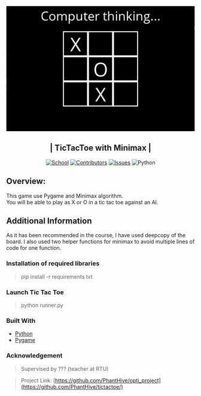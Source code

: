 

<div align="center">

<img src="thumbnail.png">

<h2 align="center"> 
  | TicTacToe with Minimax |
</h2>

[![School][school-shield]][school-url]
[![Contributors][contributors-shield]][contributors-url]
[![Issues][issues-shield]][issues-url]
![Python](https://img.shields.io/badge/Python-3.10-brightgreen?&style=for-the-badge)
</div>


## Overview:
This game use Pygame and Minimax algorithm. <br> 
You will be able to play as X or O in a tic tac toe against an AI.

## Additional Information
As it has been recommended in the course, I have used deepcopy of the board. 
I also used two helper functions for minimax to avoid multiple lines of code for one function.

### Installation of required libraries

> pip install -r requirements.txt

### Launch Tic Tac Toe

> python runner.py


### Built With

* [Python](https://www.python.org)
* [Pygame](https://www.pygame.org/news)


### Acknowledgement

> Supervised by ??? (teacher at RTU)

> Project Link: [https://github.com/PhantHive/opti_project](https://github.com/PhantHive/tictactoe/)

<!-- MARKDOWN LINKS & IMAGES -->
[contributors-shield]: https://img.shields.io/github/contributors/PhantHive/tictactoe.svg?style=for-the-badge
[contributors-url]: https://github.com/PhantHive/tictactoe/graphs/contributors/

[issues-shield]: https://img.shields.io/github/issues/PhantHive/tictactoe.svg?style=for-the-badge
[issues-url]: https://github.com/PhantHive/tictactoe/issues/

[school-shield]: https://img.shields.io/badge/School-RTU-0B8844?&style=for-the-badge
[school-url]: https://www.rtu.lv
